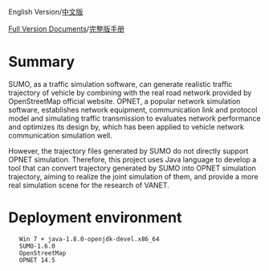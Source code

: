English Version/[中文版](README_CN.md)

[Full Version Documents](README_EN.pdf)/[完整版手册](README_CN.PDF)

# Summary

   SUMO, as a traffic simulation software, can generate realistic traffic trajectory of vehicle by combining with the real road network provided by OpenStreetMap official website. OPNET, a popular network simulation software, establishes network equipment, communication link and protocol model and simulating traffic transmission to evaluates network performance and optimizes its design by, which has been applied to vehicle network communication simulation well. 
   
   However, the trajectory files generated by SUMO do not directly support OPNET simulation. Therefore, this project uses Java language to develop a tool that can convert trajectory generated by SUMO into OPNET simulation trajectory, aiming to realize the joint simulation of them, and provide a more real simulation scene for the research of VANET. 

# Deployment environment 

```
   Win 7 + java-1.8.0-openjdk-devel.x86_64   
   SUMO-1.6.0
   OpenStreetMap
   OPNET 14.5
```
